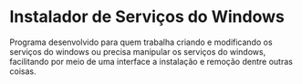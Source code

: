 # Instalador de Serviços do Windows

Programa desenvolvido para quem trabalha criando e modificando os serviços do windows ou precisa manipular os serviços do windows, facilitando por meio de uma interface a instalação e remoção dentre outras coisas.
#
